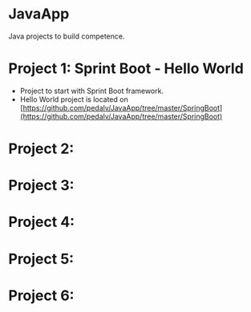 # JavaApp
Java projects to build competence.

# Project 1: Sprint Boot - Hello World
- Project to start with Sprint Boot framework.
- Hello World project is located on [https://github.com/pedalv/JavaApp/tree/master/SpringBoot](https://github.com/pedalv/JavaApp/tree/master/SpringBoot)

# Project 2: 

# Project 3:

# Project 4:

# Project 5:

# Project 6: